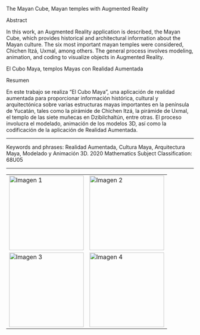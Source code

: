 The Mayan Cube, Mayan temples with Augmented Reality

Abstract

In this work, an Augmented Reality application is described, the Mayan Cube, which provides historical and architectural information about the Mayan culture. 
The six most important mayan temples were considered, Chichen Itzá, Uxmal, among others. 
The general process involves modeling, animation, and coding to visualize objects in Augmented Reality.


El Cubo Maya, templos Mayas con Realidad Aumentada

Resumen

En este trabajo se realiza “El Cubo Maya”, una aplicación de realidad aumentada para proporcionar información histórica, cultural y arquitectónica sobre 
varias estructuras mayas importantes en la península de Yucatán, tales como la pirámide de Chichen Itzá, la pirámide de Uxmal, el templo de las siete 
muñecas en Dzibilchaltún, entre otras. El proceso involucra el modelado, animación de los modelos 3D, 
así como la codificación de la aplicación de Realidad Aumentada.

_____________________
Keywords and phrases: Realidad Aumentada, Cultura Maya, Arquitectura Maya, Modelado y Animación 3D.
2020 Mathematics Subject Classification: 68U05
_____________________

<table>
  <tr>
    <td><img src="ruta/a/imagen1.png" alt="Imagen 1" width="200"/></td>
    <td><img src="ruta/a/imagen2.png" alt="Imagen 2" width="200"/></td>
  </tr>
  <tr>
    <td><img src="ruta/a/imagen3.png" alt="Imagen 3" width="200"/></td>
    <td><img src="ruta/a/imagen4.png" alt="Imagen 4" width="200"/></td>
  </tr>
</table>
